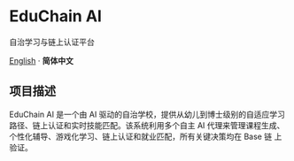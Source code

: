 # EduChain AI

自治学习与链上认证平台

[English](./README.md) · **简体中文**

## 项目描述

EduChain AI 是一个由 AI 驱动的自治学校，提供从幼儿到博士级别的自适应学习路径、链上认证和实时技能匹配。该系统利用多个自主 AI 代理来管理课程生成、个性化辅导、游戏化学习、链上认证和就业匹配，所有关键决策均在 Base 链 上验证。
